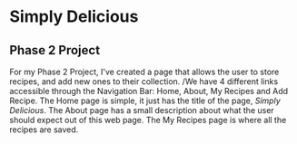 # Simply Delicious
## Phase 2 Project

For my Phase 2 Project, I've created a page that allows the user to store recipes, and add new ones to their collection. /We have 4 different links accessible through the Navigation Bar: Home, About, My Recipes and Add Recipe. The Home page is simple, it just has the title of the page, *Simply Delicious*. The About page has a small description about what the user should expect out of this web page. The My Recipes page is where all the recipes are saved. 
